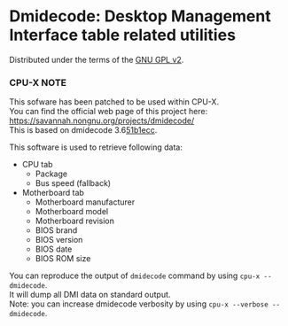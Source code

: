 # Dmidecode: Desktop Management Interface table related utilities

Distributed under the terms of the [GNU GPL v2](https://github.com/TheTumultuousUnicornOfDarkness/CPU-X/blob/master/src/dmidecode/LICENSE).

### CPU-X NOTE

This sofware has been patched to be used within CPU-X.  
You can find the official web page of this project here: https://savannah.nongnu.org/projects/dmidecode/  
This is based on dmidecode 3.6[51b1ecc](https://git.savannah.gnu.org/cgit/dmidecode.git/commit/?id=51b1ecc262e4d0a45994f7a736ca1ab77b10480b).

This software is used to retrieve following data:

- CPU tab
  - Package
  - Bus speed (fallback)
- Motherboard tab
  - Motherboard manufacturer
  - Motherboard model
  - Motherboard revision
  - BIOS brand
  - BIOS version
  - BIOS date
  - BIOS ROM size

You can reproduce the output of `dmidecode` command by using `cpu-x --dmidecode`.  
It will dump all DMI data on standard output.  
Note: you can increase dmidecode verbosity by using `cpu-x --verbose --dmidecode`.
